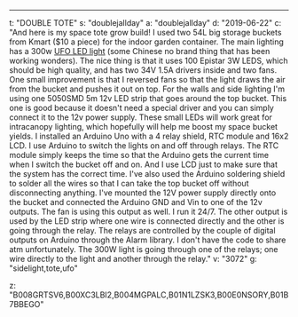 ---
t: "DOUBLE TOTE"
s: "doublejallday"
a: "doublejallday"
d: "2019-06-22"
c: "And here is my space tote grow build! I used two 54L big storage buckets from Kmart ($10 a piece) for the indoor garden container. The main lighting has a 300w <a href='https://amzn.to/36NO5zr'>UFO LED light</a> (some Chinese no brand thing that has been working wonders). The nice thing is that it uses 100 Epistar 3W LEDS, which should be high quality, and has two 34V 1.5A drivers inside and two fans. One small improvement is that I reversed fans so that the light draws the air from the bucket and pushes it out on top. For the walls and side lighting I'm using one 5050SMD 5m 12v LED strip that goes around the top bucket. This one is good because it doesn't need a special driver and you can simply connect it to the 12v power supply. These small LEDs will work great for intracanopy lighting, which hopefully will help me boost my space bucket yields.
  I installed an Arduino Uno with a 4 relay shield, RTC module and 16x2 LCD. I use Arduino to switch the lights on and off through relays. The RTC module simply keeps the time so that the Arduino gets the current time when I switch the bucket off and on. And I use LCD just to make sure that the system has the correct time. I've also used the Arduino soldering shield to solder all the wires so that I can take the top bucket off without disconnecting anything.
  I've mounted the 12V power supply directly onto the bucket and connected the Arduino GND and Vin to one of the 12v outputs. The fan is using this output as well. I run it 24/7. The other output is used by the LED strip where one wire is connected directly and the other is going through the relay. The relays are controlled by the couple of digital outputs on Arduino through the Alarm library. I don't have the code to share atm unfortunately. The 300W light is going through one of the relays; one wire directly to the light and another through the relay."
v: "3072"
g: "sidelight,tote,ufo"

z: "B008GRTSV6,B00XC3LBI2,B004MGPALC,B01N1LZSK3,B00E0NSORY,B01B7BBEGO"
